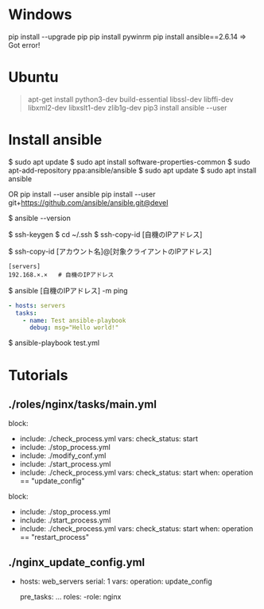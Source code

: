 
# Windows
pip install --upgrade pip
pip install pywinrm
pip install ansible==2.6.14
=> Got error!

# Ubuntu
> apt-get install python3-dev build-essential libssl-dev libffi-dev libxml2-dev libxslt1-dev zlib1g-dev
> pip3 install ansible --user


# Install ansible
$ sudo apt update
$ sudo apt install software-properties-common
$ sudo apt-add-repository ppa:ansible/ansible
$ sudo apt update
$ sudo apt install ansible


OR
pip install --user ansible
pip install --user git+https://github.com/ansible/ansible.git@devel



$ ansible --version



$ ssh-keygen
$ cd ~/.ssh
$ ssh-copy-id [自機のIPアドレス]


$ ssh-copy-id [アカウント名]@[対象クライアントのIPアドレス]


```/etc/ansible/hosts
[servers]
192.168.×.×   # 自機のIPアドレス
```

$ ansible [自機のIPアドレス] -m ping

``` test.yml
- hosts: servers
  tasks:
    - name: Test ansible-playbook
      debug: msg="Hello world!"
```

$ ansible-playbook test.yml

# Tutorials

./roles/nginx/tasks/main.yml
---
block:
  - include: ./check_process.yml
    vars: check_status: start
  - include: ./stop_process.yml
  - include: ./modify_conf.yml
  - include: ./start_process.yml
  - include: ./check_process.yml
    vars: check_status: start
  when: operation == "update_config"

block:
  - include: ./stop_process.yml
  - include: ./start_process.yml
  - include: ./check_process.yml
    vars: check_status: start
  when: operation == "restart_process"

./nginx_update_config.yml
---
- hosts: web_servers
  serial: 1
  vars:
    operation: update_config
  
  pre_tasks:
  ...
  roles:
    -role: nginx
